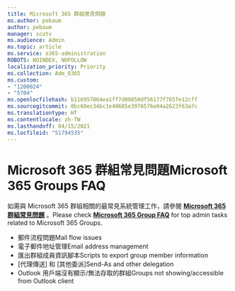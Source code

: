 ```yaml
---
title: Microsoft 365 群組常見問題
ms.author: pebaum
author: pebaum
manager: scotv
ms.audience: Admin
ms.topic: article
ms.service: o365-administration
ROBOTS: NOINDEX, NOFOLLOW
localization_priority: Priority
ms.collection: Adm_O365
ms.custom:
- "1200024"
- "5704"
ms.openlocfilehash: b116957864ea1ff7d09850df56177f765fe12cff
ms.sourcegitcommit: 8bc60ec34bc1e40685e3976576e04a2623f63a7c
ms.translationtype: HT
ms.contentlocale: zh-TW
ms.lasthandoff: 04/15/2021
ms.locfileid: "51794535"
---
```

# <a name="microsoft-365-groups-faq"></a><span data-ttu-id="17d19-102">Microsoft 365 群組常見問題</span><span class="sxs-lookup"><span data-stu-id="17d19-102">Microsoft 365 Groups FAQ</span></span>

<span data-ttu-id="17d19-103">如需與 Microsoft 365 群組相關的最常見系統管理工作，請參閱  **[Microsoft 365 群組常見問題](https://aka.ms/M365GroupsFAQ)** 。</span><span class="sxs-lookup"><span data-stu-id="17d19-103">Please check **[Microsoft 365 Group FAQ](https://aka.ms/M365GroupsFAQ)** for top admin tasks related to Microsoft 365 Groups.</span></span>

- <span data-ttu-id="17d19-104">郵件流程問題</span><span class="sxs-lookup"><span data-stu-id="17d19-104">Mail flow issues</span></span>
- <span data-ttu-id="17d19-105">電子郵件地址管理</span><span class="sxs-lookup"><span data-stu-id="17d19-105">Email address management</span></span>
- <span data-ttu-id="17d19-106">匯出群組成員資訊腳本</span><span class="sxs-lookup"><span data-stu-id="17d19-106">Scripts to export group member information</span></span>
- <span data-ttu-id="17d19-107">[代理傳送] 和 [其他委派]</span><span class="sxs-lookup"><span data-stu-id="17d19-107">Send-As and other delegation</span></span>
- <span data-ttu-id="17d19-108">Outlook 用戶端沒有顯示/無法存取的群組</span><span class="sxs-lookup"><span data-stu-id="17d19-108">Groups not showing/accessible from Outlook client</span></span>